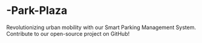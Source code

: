 # -Park-Plaza
Revolutionizing urban mobility with our Smart Parking Management System. Contribute to our open-source project on GitHub!
